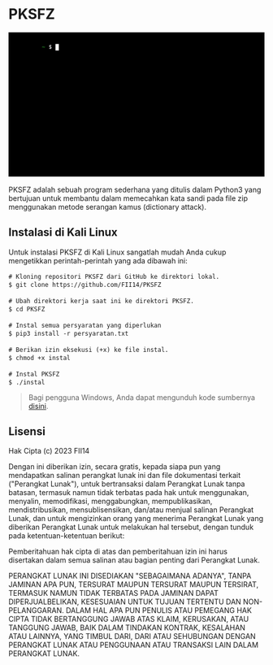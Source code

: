 # PKSFZ

![](https://github.com/FII14/PKSFZ/blob/main/pksfz.gif)


PKSFZ adalah sebuah program sederhana yang ditulis dalam Python3 yang bertujuan untuk membantu dalam memecahkan kata sandi pada file zip menggunakan metode serangan kamus (dictionary attack).

## Instalasi di Kali Linux

Untuk instalasi PKSFZ di Kali Linux sangatlah mudah Anda cukup mengetikkan perintah-perintah yang ada dibawah ini:

```
# Kloning repositori PKSFZ dari GitHub ke direktori lokal. 
$ git clone https://github.com/FII14/PKSFZ

# Ubah direktori kerja saat ini ke direktori PKSFZ. 
$ cd PKSFZ

# Instal semua persyaratan yang diperlukan
$ pip3 install -r persyaratan.txt

# Berikan izin eksekusi (+x) ke file instal.
$ chmod +x instal

# Instal PKSFZ
$ ./instal
```

> Bagi pengguna Windows, Anda dapat mengunduh kode sumbernya [disini](https://github.com/FII14/PKSFZ/archive/refs/heads/main.zip).

## Lisensi

Hak Cipta (c) 2023 FII14

Dengan ini diberikan izin, secara gratis, kepada siapa pun yang mendapatkan salinan
perangkat lunak ini dan file dokumentasi terkait ("Perangkat Lunak"), untuk bertransaksi
dalam Perangkat Lunak tanpa batasan, termasuk namun tidak terbatas pada hak
untuk menggunakan, menyalin, memodifikasi, menggabungkan, mempublikasikan, mendistribusikan, mensublisensikan, dan/atau menjual
salinan Perangkat Lunak, dan untuk mengizinkan orang yang menerima Perangkat Lunak
yang diberikan Perangkat Lunak untuk melakukan hal tersebut, dengan tunduk pada ketentuan-ketentuan berikut:

Pemberitahuan hak cipta di atas dan pemberitahuan izin ini harus disertakan dalam semua
salinan atau bagian penting dari Perangkat Lunak.

PERANGKAT LUNAK INI DISEDIAKAN "SEBAGAIMANA ADANYA", TANPA JAMINAN APA PUN, TERSURAT MAUPUN
TERSURAT MAUPUN TERSIRAT, TERMASUK NAMUN TIDAK TERBATAS PADA JAMINAN DAPAT DIPERJUALBELIKAN,
KESESUAIAN UNTUK TUJUAN TERTENTU DAN NON-PELANGGARAN. DALAM HAL APA PUN
PENULIS ATAU PEMEGANG HAK CIPTA TIDAK BERTANGGUNG JAWAB ATAS KLAIM, KERUSAKAN, ATAU
TANGGUNG JAWAB, BAIK DALAM TINDAKAN KONTRAK, KESALAHAN ATAU LAINNYA, YANG TIMBUL DARI,
DARI ATAU SEHUBUNGAN DENGAN PERANGKAT LUNAK ATAU PENGGUNAAN ATAU TRANSAKSI LAIN DALAM
PERANGKAT LUNAK.
